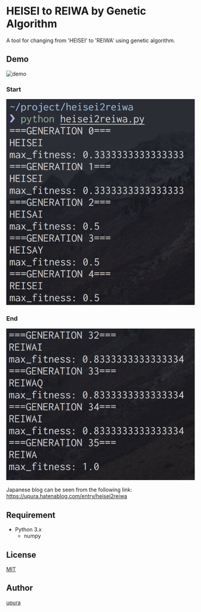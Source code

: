 HEISEI to REIWA by Genetic Algorithm
===
A tool for changing from 'HEISEI' to 'REIWA' using genetic algorithm.

## Demo
![demo](figs/demo.gif)

### Start
![start](figs/start.png)

### End
![end](figs/end.png)

Japanese blog can be seen from the following link:  
https://upura.hatenablog.com/entry/heisei2reiwa

## Requirement
- Python 3.x
    - numpy

## License

[MIT](LICENSE)

## Author

[upura](https://github.com/upura)
